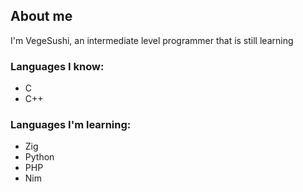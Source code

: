 ## About me

I'm VegeSushi, an intermediate level programmer that is still learning

### Languages I know:

- C
- C++

### Languages I'm learning:

- Zig
- Python
- PHP
- Nim

